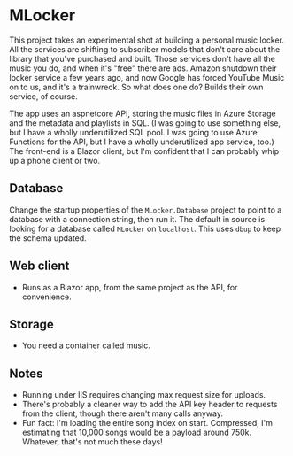 # MLocker

This project takes an experimental shot at building a personal music locker. All the services are shifting to subscriber models that don't care about the library that you've purchased and built. Those services don't have all the music you do, and when it's "free" there are ads. Amazon shutdown their locker service a few years ago, and now Google has forced YouTube Music on to us, and it's a trainwreck. So what does one do? Builds their own service, of course.  

The app uses an aspnetcore API, storing the music files in Azure Storage and the metadata and playlists in SQL. (I was going to use something else, but I have a wholly underutilized SQL pool. I was going to use Azure Functions for the API, but I have a wholly underutilized app service, too.) The front-end is a Blazor client, but I'm confident that I can probably whip up a phone client or two.

## Database
Change the startup properties of the `MLocker.Database` project to point to a database with a connection string, then run it. The default in source is looking for a database called `MLocker` on `localhost`. This uses `dbup` to keep the schema updated.

## Web client
* Runs as a Blazor app, from the same project as the API, for convenience.

## Storage
* You need a container called music.

## Notes
* Running under IIS requires changing max request size for uploads.
* There's probably a cleaner way to add the API key header to requests from the client, though there aren't many calls anyway.
* Fun fact: I'm loading the entire song index on start. Compressed, I'm estimating that 10,000 songs would be a payload around 750k. Whatever, that's not much these days!
